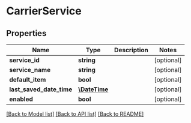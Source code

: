 # CarrierService

## Properties
Name | Type | Description | Notes
------------ | ------------- | ------------- | -------------
**service_id** | **string** |  | [optional] 
**service_name** | **string** |  | [optional] 
**default_item** | **bool** |  | [optional] 
**last_saved_date_time** | [**\DateTime**](\DateTime.md) |  | [optional] 
**enabled** | **bool** |  | [optional] 

[[Back to Model list]](../README.md#documentation-for-models) [[Back to API list]](../README.md#documentation-for-api-endpoints) [[Back to README]](../README.md)


